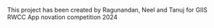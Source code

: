 This project has been created by Ragunandan, Neel and Tanuj for GIIS RWCC App novation competition 2024